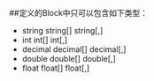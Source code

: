 ﻿##定义的Block中只可以包含如下类型：
- string    string[]    string[,]
- int       int[]       int[,]
- decimal   decimal[]   decimal[,]
- double    double[]    double[,]
- float     float[]     float[,]